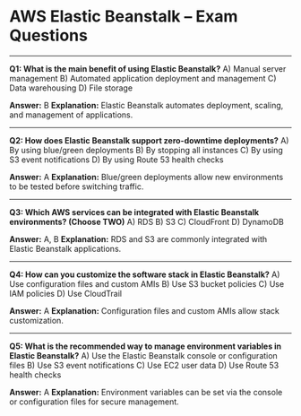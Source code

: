 # AWS Elastic Beanstalk – Exam Questions

---
**Q1: What is the main benefit of using Elastic Beanstalk?**
A) Manual server management
B) Automated application deployment and management
C) Data warehousing
D) File storage

**Answer:** B
**Explanation:** Elastic Beanstalk automates deployment, scaling, and management of applications.

---
**Q2: How does Elastic Beanstalk support zero-downtime deployments?**
A) By using blue/green deployments
B) By stopping all instances
C) By using S3 event notifications
D) By using Route 53 health checks

**Answer:** A
**Explanation:** Blue/green deployments allow new environments to be tested before switching traffic.

---
**Q3: Which AWS services can be integrated with Elastic Beanstalk environments? (Choose TWO)**
A) RDS
B) S3
C) CloudFront
D) DynamoDB

**Answer:** A, B
**Explanation:** RDS and S3 are commonly integrated with Elastic Beanstalk applications.

---
**Q4: How can you customize the software stack in Elastic Beanstalk?**
A) Use configuration files and custom AMIs
B) Use S3 bucket policies
C) Use IAM policies
D) Use CloudTrail

**Answer:** A
**Explanation:** Configuration files and custom AMIs allow stack customization.

---
**Q5: What is the recommended way to manage environment variables in Elastic Beanstalk?**
A) Use the Elastic Beanstalk console or configuration files
B) Use S3 event notifications
C) Use EC2 user data
D) Use Route 53 health checks

**Answer:** A
**Explanation:** Environment variables can be set via the console or configuration files for secure management.
